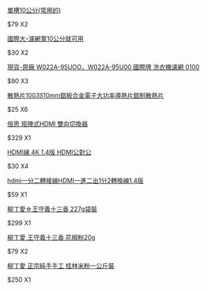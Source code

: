 [單槽10公分(常用的)](https://shopee.tw/%E3%80%90%E5%8E%9F%E5%BB%A0%E5%85%AC%E5%8F%B8%E8%B2%A8%E3%80%91Panasonic-%E5%9C%8B%E9%9A%9B%E7%89%8C-%E6%B4%97%E8%A1%A3%E6%A9%9F%E6%BF%BE%E7%B6%B2-%E5%8E%9F%E5%BB%A0%E6%96%99%E8%99%9F-W022A-95UOO-%E5%85%AC%E5%8F%B8%E8%B2%A8-%E9%9B%86%E5%B1%91%E6%BF%BE%E7%9B%92-i.121183.763600)

$79 X2

[國際大-濾網寬10公分就可用](https://shopee.tw/%E5%9C%8B%E9%9A%9B-%E6%B4%97%E8%A1%A3%E6%A9%9F%E9%81%8E%E6%BF%BE%E7%B6%B2%E6%A3%89%E7%B5%AE%E9%81%8E%E6%BF%BE%E7%B6%B2%E9%81%8E%E6%BF%BE%E7%B6%B2%E6%B4%97%E8%A1%A3%E6%A9%9F%E6%BF%BE%E7%B6%B2-PANASONIC-W022A-95U00-W022A-95UOO-i.3588317.323283139)

$30 X2

[現貨-原廠 W022A-95UOO，W022A-95U00 國際牌 洗衣機濾網 0100](https://shopee.tw/%E3%80%90%E5%B0%88%E9%80%9F%E3%80%91%E7%8F%BE%E8%B2%A8-%E5%8E%9F%E5%BB%A0-W022A-95UOO%EF%BC%8CW022A-95U00-%E5%9C%8B%E9%9A%9B%E7%89%8C-%E6%B4%97%E8%A1%A3%E6%A9%9F%E6%BF%BE%E7%B6%B2-0100-i.2952827.109600182)

$90 X3

[散熱片100*35*10mm鋁板合金電子大功率導熱片鋁制散熱片](https://shopee.tw/%E6%95%A3%E7%86%B1%E7%89%87100*35*10mm%E9%8B%81%E6%9D%BF%E5%90%88%E9%87%91%E9%9B%BB%E5%AD%90%E5%A4%A7%E5%8A%9F%E7%8E%87%E5%B0%8E%E7%86%B1%E7%89%87%E9%8B%81%E5%88%B6%E6%95%A3%E7%86%B1%E7%89%87-i.41998737.3838223914)

$25 X6

[倍思 矩陣式HDMI 雙向切換器](https://shopee.tw/%E5%80%8D%E6%80%9D-%E7%9F%A9%E9%99%A3%E5%BC%8FHDMI-%E9%9B%99%E5%90%91%E5%88%87%E6%8F%9B%E5%99%A8-i.162967486.5850903750)

$329 X1

[HDMI線 4K 1.4版 HDMI公對公](https://shopee.tw/HDMI%E7%B7%9A-4K-1.4%E7%89%88-HDMI%E5%85%AC%E5%B0%8D%E5%85%AC-1.5%E7%B1%B33%E7%B1%B35%E7%B1%B310%E7%B1%B3-%E7%B7%A8%E7%B9%94%E7%B7%9A-%E9%AB%98%E6%B8%85%E7%B7%9A-%E9%9B%BB%E8%A6%96%E7%B7%9A-%E5%BD%B1%E9%9F%B3%E5%90%8C%E6%AD%A5-HDMI%E8%BD%89HDMI-i.8420314.5742395723)

$30 X4

[hdmi一分二轉接線HDMI一進二出1分2轉換線1.4版](https://shopee.tw/hdmi%E4%B8%80%E5%88%86%E4%BA%8C%E8%BD%89%E6%8E%A5%E7%B7%9AHDMI%E4%B8%80%E9%80%B2%E4%BA%8C%E5%87%BA1%E5%88%862%E8%BD%89%E6%8F%9B%E7%B7%9A1.4%E7%89%88-i.153265218.7205402097)

$59 X1

[柳丁愛☆王守義十三香 227g袋裝](https://shopee.tw/%E6%9F%B3%E4%B8%81%E6%84%9B%E2%98%86%E7%8E%8B%E5%AE%88%E7%BE%A9%E5%8D%81%E4%B8%89%E9%A6%99-227g%E8%A2%8B%E8%A3%9D%E3%80%90A693%E3%80%91%E7%B4%94%E5%A4%A9%E7%84%B6%E6%A4%8D%E7%89%A9%E8%BE%9B%E9%A6%99%E6%96%99-%E8%AA%BF%E5%91%B3%E7%B2%89-%E6%B0%B4%E9%A4%83-%E6%A9%8B%E9%A0%AD-%E5%BE%B7%E8%8E%8A-%E6%89%B9%E7%99%BC-i.2077699.2870259937)

$299 X1

[柳丁愛 王守義十三香 花椒粉20g](https://shopee.tw/%E6%9F%B3%E4%B8%81%E6%84%9B-%E7%8E%8B%E5%AE%88%E7%BE%A9%E5%8D%81%E4%B8%89%E9%A6%99-%E8%8A%B1%E6%A4%92%E7%B2%8920g%E3%80%90A661%E3%80%91%E9%A6%99%E9%BA%BB-%E6%B8%85%E7%9C%9F-%E4%B8%AD%E8%8F%AF%E8%80%81%E5%AD%97%E8%99%9F-%E8%AA%BF%E5%91%B3-%E5%8D%81%E4%B8%89%E9%A6%99%E8%AA%BF%E6%96%99-%E7%87%92%E7%83%A4%E8%AA%BF%E9%A4%A1-%E8%AA%BF%E5%91%B3%E6%96%99-i.2077699.1395903217)

$79 X2

[柳丁愛 正宗純手手工 桂林米粉一公斤裝](https://shopee.tw/%E6%9F%B3%E4%B8%81%E6%84%9B-%E6%AD%A3%E5%AE%97%E7%B4%94%E6%89%8B%E6%89%8B%E5%B7%A5-%E6%A1%82%E6%9E%97%E7%B1%B3%E7%B2%89%E4%B8%80%E5%85%AC%E6%96%A4%E8%A3%9D%E3%80%90A600%E3%80%91%E6%AD%A3%E5%AE%97%E5%82%B3%E7%B5%B1%E5%8F%A3%E5%91%B3-i.2077699.1097441017)

$250 X1













